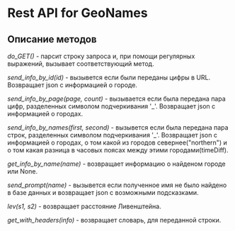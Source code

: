 # Rest API for GeoNames

## Описание методов

_do_GET()_ - парсит строку запроса и, при помощи регулярных выражений, вызывает соответствующий метод.

_send_info_by_id(id)_ - вызывется если были переданы цифры в URL. Возвращает json с информацией о городе.

_send_info_by_page(page, count)_ - вызывается если была передана пара цифр, разделенных символом подчеркивания '_'. Возвращает json с информацией о городах.

_send_info_by_names(first, second)_ - вызывется если была передана пара строк, разделенных символом подчеркивания '_'. Возвращает json с информацией о городах, о том какой из городов севернее("northern") и о том какая разница в часовых поясах между этими городами(timeDiff).

_get_info_by_name(name)_ - возвращает информацию о найденом городе или None.

_send_prompt(name)_ - вызывется если полученное имя не было найдено в базе данных и возвращает json с возможными подсказками.

_lev(s1, s2)_ - возвращает расстояние Ливенштейна.

_get_with_headers(info)_ - возвращает словарь, для переданной строки.
